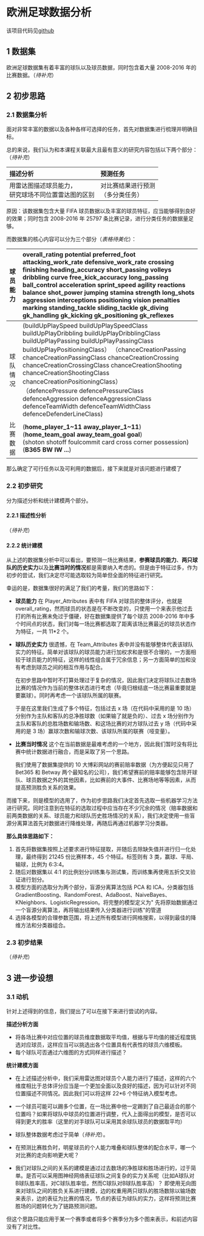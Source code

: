 # 欧洲足球数据分析

该项目代码见[github](https://github.com/rucnyz/soccer)

## 1 数据集

欧洲足球数据集有着丰富的球队以及球员数据，同时包含着大量 2008-2016 年的比赛数据。（*待补充*）

## 2 初步思路

### 2.1 数据集分析

面对非常丰富的数据以及各种各样可选择的任务，首先对数据集进行梳理并明确目标。

总的来说，我们认为和本课程关联最大且最有意义的研究内容包括以下两个部分：（*待补充*）

|描述分析|预测任务|
|:----|:----|
|用雷达图描述球员能力，<br>研究球场不同位置雷达图的区别|对比赛结果进行预测<br>（多分类任务）|

原因：该数据集包含大量 FIFA 球员数据以及丰富的球员特征，应当能够得到良好的效果；同时包含 2008-2016 年 25797 条比赛记录，进行分类任务的数据量足够。

而数据集的核心内容可以分为三个部分（*表格待美化*）：

|球员能力| **overall_rating** potential  preferred_foot  attacking_work_rate  defensive_work_rate  crossing  finishing  heading_accuracy  short_passing  volleys  dribbling  curve  free_kick_accuracy  long_passing  ball_control  acceleration  sprint_speed  agility  reactions  balance  shot_power  jumping  stamina  strength  long_shots  aggression  interceptions  positioning  vision  penalties  marking  standing_tackle  sliding_tackle  gk_diving  gk_handling  gk_kicking  gk_positioning  gk_reflexes                                                                                                          |
|:----|:--------------------------------------------------------------------------------------------------------------------------------------------------------------------------------------------------------------------------------------------------------------------------------------------------------------------------------------------------------------------------------------------------------------------------------------------------------------------------------------------------------------------------------------------------------------------------------------------------------------------|
|球队情况| (buildUpPlaySpeed  buildUpPlaySpeedClass  buildUpPlayDribbling  buildUpPlayDribblingClass  buildUpPlayPassing  buildUpPlayPassingClass  buildUpPlayPositioningClass） （chanceCreationPassing  chanceCreationPassingClass  chanceCreationCrossing  chanceCreationCrossingClass  chanceCreationShooting  chanceCreationShootingClass  chanceCreationPositioningClass）<br>（defencePressure  defencePressureClass defenceAggression defenceAggressionClass  defenceTeamWidth defenceTeamWidthClass defenceDefenderLineClass)                                                                                             |
|比赛数据| (**home_player_1~11 away_player_1~11**)  <br>(**home_team_goal away_team_goal                                                                                                                                                                                                                                                                                                                                                                                                                                         goal**)<br>(shoton shotoff  foulcommit card cross corner possession) <br>(**B365 BW IW ...**) |

那么确定了可行任务以及可利用的数据后，接下来就是对该问题进行建模了

### 2.2 初步研究

分为描述分析和统计建模两个部分。

#### 2.2.1 描述性分析

（*待补充*）

#### 2.2.2 统计建模

从上述的数据集分析中可以看出，要预测一场比赛结果，**参赛球员的能力**、**两只球队的历史实力**以及**比赛当时的情况**都是需要纳入考虑的。但是由于特征过多，作为初步的尝试，我们决定尽可能选取较为简单但全面的特征进行研究。

幸运的是，数据集很好的满足了我们的考量，我们的思路如下：

* **球员能力**
  在 Player_Attributes 表中有 FIFA 对球员的整体评分，也就是 overall_rating，然而球员的状态是在不断改变的，只使用一个来表示他过去打的所有比赛未免过于僵硬，好在数据集提供了每个球员 2008-2016
  年中多个时间点的状态，我们对每一场比赛都选取了距离该场比赛最近的球员状态作为特征，一共 11*2 个。

* **球队历史实力**
  很遗憾，在 Team_Attributes
  表中并没有能够整体代表该球队实力的特征。简单对该球队的球员能力进行加权求和是很不合理的，一方面相较于球员能力的特征，这样的线性组合属于冗余信息；另一方面简单的加和没有考虑到球员之间的相互作用与配合。

    在初步思路中暂时不打算处理过于复杂的情况，因此我们决定将球队过去数场比赛的情况作为当前的整体状态进行考虑（毕竟归根结底一场比赛最重要就是要赢球）。同时再考虑一个该球队所属的联赛。

    于是在这里我们生成了多个特征，包括过去 x 场（在代码中采用的是 10 场）分别作为主队和客队的总净胜球数（如果输了就是负的）、过去 x 场分别作为主队和客队的总胜场数和输场数、和这场比赛的对方球队过去 y 场（代码中采用的是 3
场）赢球次数和输球次数、该球队所属的联赛（哑变量）。

* **比赛当时情况**
  这个在当前数据是最难考虑的一个地方，因此我们暂时没有将比赛中统计数据进行融合，而是采取了另一个思路。

    我们使用了数据集提供的 10 大博彩网站的赛前赔率数据（为方便起见只用了 Bet365 和 Betway
两个最知名的公司），我们希望赛前的赔率能够包含除开球队、球员数据之外的其他因素，比如赛前的大事件、比赛场地等等因素，从而提高预测胜负关系的效果。

而接下来，则是模型的选用了，作为初步思路我们决定首先选取一些机器学习方法进行研究。同时注意到在特征的选取过程中应当存在不少冗余的情况（赔率数据和前两类数据的关系、球员能力和球队历史胜场情况的关系），我们决定使用一些盲源分离算法首先对数据进行降维处理，再随后再通过机器学习分类器。

**那么具体思路如下：**

1. 首先将数据集按照上述要求进行特征提取，并随后去除缺失值并进行归一化处理，最终得到 21245 份比赛样本，45 个特征。标签则有 3 类，赢球、平局、输球，比例为 6:3:4。
2. 随后对数据集以 4:1 的比例划分训练集与测试集，而训练集再使用五折交叉验证进行划分。
3. 模型方面的选取分为两个部分，盲源分离算法包括 PCA 和 ICA，分类器包括
   GradientBoosting、RandomForest、AdaBoost、NaiveBayes、KNeighbors、LogisticRegression。将完整的模型定义为"
   先将原始数据通过一个盲源分离算法，再将输出结果传入分类器进行训练"的管道
4. 选择各模型的合理参数范围，将上述所有模型进行网格搜索，以得到最佳的降维方法和分类器组合。

### 2.3 初步结果

（*待补充*）

## 3 进一步设想

### 3.1 动机

针对上述得到的信息，我们提出了可以在接下来进行尝试的内容。

**描述分析方面**

* 将各场比赛中对应位置的球员维度数据取平均值，根据与平均值的接近程度挑选对应球员，这样应当可以挑选出各个位置具有代表性的球员六维模板。
* 每个球队可否通过六维图的方式同样进行描述？

**统计建模方面**

* 在上述描述分析中，我们采用雷达图对球员个人能力进行了描述，这样的六个维度相比于总体评分应当是一个更加全面以及良好的描述，因为可以针对不同位置描述不同情况。因此我们可以将这样 22*6 个特征纳入模型考虑。
* 一个球员可能可以踢多个位置，在一场比赛中他一定踢到了自己最适合的那个位置吗？如果将球队中球员的位置进行调整，代入上面得出的模型，是否可以得到更大的胜率（这里的对手球队可以采用其余球队球员的数据取平均）
* 球队整体数据考虑过于简单（*待补充*）。
* 在预测比赛胜负时，明星球员的个人能力堆叠和球队整体的配合水平，哪一个对比赛的走向影响更大呢？

* 我们对球队之间的关系的建模是通过过去数场的净胜球和胜场进行的，过于简单。是否可以采用图神经网络表征球队之间复杂的实力关系呢（比如A球队对B球队胜率高，对C球队胜率低，然而C球队对B球队胜率高）？
  即使用无向图来对球队之间的胜负关系进行建模，边的权重用两只球队的胜场数除以输场数来表示，边的表征为比赛的情况，节点的表征为球队的实力，这样将预测比赛胜场的问题转化为了链路预测问题。

但这个思路只能应用于某一个赛季或者将多个赛季分为多个图来表示，和前述内容没有了对比性。



